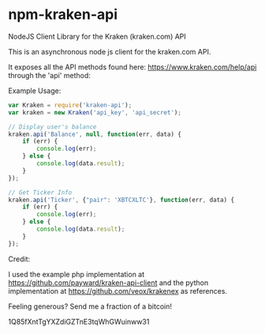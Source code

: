 npm-kraken-api
==============

NodeJS Client Library for the Kraken (kraken.com) API

This is an asynchronous node js client for the kraken.com API.

It exposes all the API methods found here: https://www.kraken.com/help/api through the 'api' method:

Example Usage:

```javascript
var Kraken = require('kraken-api');
var kraken = new Kraken('api_key', 'api_secret');

// Display user's balance
kraken.api('Balance', null, function(err, data) {
    if (err) {
        console.log(err);
    } else {
        console.log(data.result);
    }
});

// Get Ticker Info
kraken.api('Ticker', {"pair": 'XBTCXLTC'}, function(err, data) {
    if (err) {
        console.log(err);
    } else {
        console.log(data.result);
    }
});
```

Credit:

I used the example php implementation at https://github.com/payward/kraken-api-client and the python implementation at https://github.com/veox/krakenex as references.


Feeling generous? Send me a fraction of a bitcoin!

1Q85fXntTgYXZdiGZTnE3tqWhGWuinww31